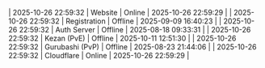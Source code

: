 | 2025-10-26 22:59:32 | Website | Online | 2025-10-26 22:59:29 |
| 2025-10-26 22:59:32 | Registration | Offline | 2025-09-09 16:40:23 |
| 2025-10-26 22:59:32 | Auth Server | Offline | 2025-08-18 09:33:31 |
| 2025-10-26 22:59:32 | Kezan (PvE) | Offline | 2025-10-11 12:51:30 |
| 2025-10-26 22:59:32 | Gurubashi (PvP) | Offline | 2025-08-23 21:44:06 |
| 2025-10-26 22:59:32 | Cloudflare | Online | 2025-10-26 22:59:29 |
